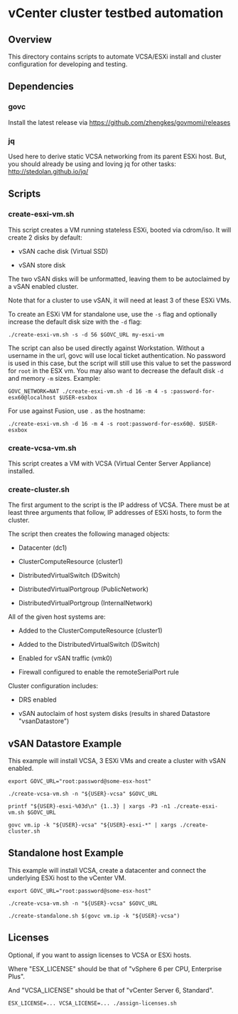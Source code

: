 # vCenter cluster testbed automation

## Overview

This directory contains scripts to automate VCSA/ESXi install and cluster configuration for developing and testing.

## Dependencies

### govc

Install the latest release via https://github.com/zhengkes/govmomi/releases

### jq

Used here to derive static VCSA networking from its parent ESXi host.
But, you should already be using and loving jq for other tasks: http://stedolan.github.io/jq/

## Scripts

### create-esxi-vm.sh

This script creates a VM running stateless ESXi, booted via cdrom/iso.
It will create 2 disks by default:

* vSAN cache disk (Virtual SSD)

* vSAN store disk

The two vSAN disks will be unformatted, leaving them to be autoclaimed
by a vSAN enabled cluster.

Note that for a cluster to use vSAN, it will need at least 3 of these
ESXi VMs.

To create an ESXi VM for standalone use, use the `-s` flag and optionally increase the default disk size with the `-d`
flag:

```
./create-esxi-vm.sh -s -d 56 $GOVC_URL my-esxi-vm
```

The script can also be used directly against Workstation.  Without a username in the url, govc will use local ticket
authentication.  No password is used in this case, but the script will still use this value to set the password for
`root` in the ESX vm.  You may also want to decrease the default disk `-d` and memory `-m` sizes.  Example:

```
GOVC_NETWORK=NAT ./create-esxi-vm.sh -d 16 -m 4 -s :password-for-esx60@localhost $USER-esxbox
```

For use against Fusion, use `.` as the hostname:

```
./create-esxi-vm.sh -d 16 -m 4 -s root:password-for-esx60@. $USER-esxbox
```

### create-vcsa-vm.sh

This script creates a VM with VCSA (Virtual Center Server Appliance) installed.

### create-cluster.sh

The first argument to the script is the IP address of VCSA.
There must be at least three arguments that follow, IP addresses of ESXi hosts, to form the cluster.

The script then creates the following managed objects:

* Datacenter (dc1)

* ClusterComputeResource (cluster1)

* DistributedVirtualSwitch (DSwitch)

* DistributedVirtualPortgroup (PublicNetwork)

* DistributedVirtualPortgroup (InternalNetwork)

All of the given host systems are:

* Added to the ClusterComputeResource (cluster1)

* Added to the DistributedVirtualSwitch (DSwitch)

* Enabled for vSAN traffic (vmk0)

* Firewall configured to enable the remoteSerialPort rule

Cluster configuration includes:

* DRS enabled

* vSAN autoclaim of host system disks (results in shared Datastore "vsanDatastore")

## vSAN Datastore Example

This example will install VCSA, 3 ESXi VMs and create a cluster with vSAN enabled.

```
export GOVC_URL="root:password@some-esx-host"

./create-vcsa-vm.sh -n "${USER}-vcsa" $GOVC_URL

printf "${USER}-esxi-%03d\n" {1..3} | xargs -P3 -n1 ./create-esxi-vm.sh $GOVC_URL

govc vm.ip -k "${USER}-vcsa" "${USER}-esxi-*" | xargs ./create-cluster.sh
```

## Standalone host Example

This example will install VCSA, create a datacenter and connect the underlying ESXi host to the vCenter VM.

```
export GOVC_URL="root:password@some-esx-host"

./create-vcsa-vm.sh -n "${USER}-vcsa" $GOVC_URL

./create-standalone.sh $(govc vm.ip -k "${USER}-vcsa")

```

## Licenses

Optional, if you want to assign licenses to VCSA or ESXi hosts.

Where "ESX_LICENSE" should be that of "vSphere 6 per CPU, Enterprise Plus".

And "VCSA_LICENSE" should be that of "vCenter Server 6, Standard".

```
ESX_LICENSE=... VCSA_LICENSE=... ./assign-licenses.sh
```
